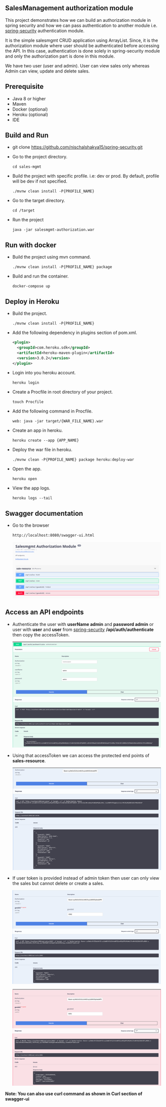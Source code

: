 ## SalesManagement authorization module
This project demonstrates how we can build an authorization module in spring security and how we can pass authentication to 
another module i.e. [spring-security](https://github.com/nischalshakya15/spring-security) authentication module.  

It is the simple salesmgmt CRUD application using ArrayList. Since, it is the authorization module where user should be 
authenticated before accessing the API. In this case, authentication is done solely in spring-security module and 
only the authorization part is done in this module. 

We have two user (user and admin). User can view sales only whereas Admin can view, update and delete sales. 

## Prerequisite
* Java 8 or higher
* Maven 
* Docker (optional)
* Heroku (optional)
* IDE 

## Build and Run
* git clone https://github.com/nischalshakya15/spring-security.git

* Go to the project directory.
    
    ``cd sales-mgmt``
    
* Build the project with specific profile. i.e: dev or prod. By default, profile will be dev if not specified.

    ``./mvnw clean install -P{PROFILE_NAME}``
    
* Go to the target directory.
    
    ``cd /target``
    
* Run the project 
    
    ``java -jar salesmgmt-authorization.war``

## Run with docker 
* Build the project using mvn command. 

    ``./mvnw clean install -P{PROFILE_NAME} package``
    
* Build and run the container. 

    ``docker-compose up``
    
## Deploy in Heroku 
* Build the project.
    
    ``./mvnw clean install -P{PROFILE_NAME}``
    
* Add the following dependency in plugins section of pom.xml. 

    ```xml
    <plugin>
      <groupId>com.heroku.sdk</groupId>
      <artifactId>heroku-maven-plugin</artifactId>
      <version>3.0.2</version>
    </plugin>
    ```

* Login into you heroku account.

    ``heroku login``

* Create a Procfile in root directory of your project.

    ``touch Procfile``

* Add the following command in Procfile. 

    ``web: java -jar target/{WAR_FILE_NAME}.war``

* Create an app in heroku.

    ``heroku create --app {APP_NAME}``

* Deploy the war file in heroku. 

    ``./mvnw clean -P{PROFILE_NAME} package heroku:deploy-war``

* Open the app. 

    ``heroku open``

* View the app logs.

    ``heroku logs --tail``
             

## Swagger documentation
* Go to the browser

   ``http://localhost:8080/swagger-ui.html``

   ![API Endpoints](./images/salesmgmt-swaggerui.png)


## Access an API endpoints 

* Authenticate the user with **userName admin**  and **password admin** or user with **user** and **user** from 
  [spring-security](https://spring-security-jwt-module.herokuapp.com/swagger-ui.html#/auth-resource/authenticateUserUsingPOST) **/api/auth/authenticate** 
  then copy the accessToken.
  
  ![Authentication successful](./images/authenticate.png)

* Using that accessToken we can access the protected end points of **sales-resource**.
   
  ![Access SaleResource](./images/findAllSales.png) 

* If user token is provided instead of admin token then user can only view the sales 
  but cannot delete or create a sales.

  ![Access User SaleResource](./images/userAccessSaleResource.png)
  
  ![AccessDenied User SaleResource](./images/userResourceAccessDenied.png)  

**Note: You can also use curl command as shown in Curl section of swagger-ui**
    